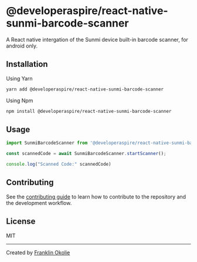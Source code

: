 # @developeraspire/react-native-sunmi-barcode-scanner

A React native intergation of the Sunmi device built-in barcode scanner, for android only.

## Installation

Using Yarn

```sh
yarn add @developeraspire/react-native-sunmi-barcode-scanner
```

Using Npm

```sh
npm install @developeraspire/react-native-sunmi-barcode-scanner
```

## Usage

```js
import SunmiBarcodeScanner from '@developeraspire/react-native-sunmi-barcode-scanner';

const scannedCode = await SunmiBarcodeScanner.startScanner();

console.log("Scanned Code:" scannedCode)

```

## Contributing

See the [contributing guide](CONTRIBUTING.md) to learn how to contribute to the repository and the development workflow.

## License

MIT

---

Created by [Franklin Okolie](https://github.com/DeveloperAspire)

<!-- Made with [create-react-native-library](https://github.com/callstack/react-native-builder-bob) -->
